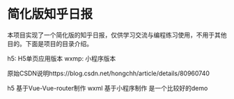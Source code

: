 # 简化版知乎日报
本项目实现了一个简化版的知乎日报，仅供学习交流与编程练习使用，不用于其他目的。下面是项目的目录介绍。

h5: H5单页应用版本
wxmp: 小程序版本

原始CSDN说明https://blog.csdn.net/hongchh/article/details/80960740

h5 基于Vue-Vue-router制作
wxml 基于小程序制作
是一个比较好的demo

